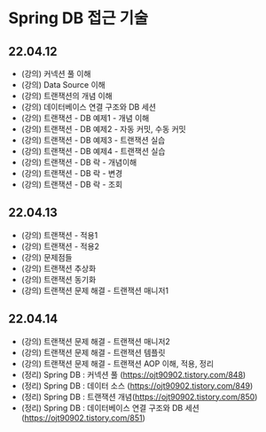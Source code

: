 # Spring DB 접근 기술


## 22.04.12 
+ (강의) 커넥션 풀 이해
+ (강의) Data Source 이해
+ (강의) 트랜잭션의 개념 이해
+ (강의) 데이터베이스 연결 구조와 DB 세션 
+ (강의) 트랜잭션 - DB 예제1 - 개념 이해 
+ (강의) 트랜잭션 - DB 예제2 - 자동 커밋, 수동 커밋
+ (강의) 트랜잭션 - DB 예제3 - 트랜잭션 실습
+ (강의) 트랜잭션 - DB 예제4 - 트랜잭션 실습
+ (강의) 트랜잭션 - DB 락 - 개념이해
+ (강의) 트랜잭션 - DB 락 - 변경
+ (강의) 트랜잭션 - DB 락 - 조회


## 22.04.13
+ (강의) 트랜잭션 - 적용1
+ (강의) 트랜잭션 - 적용2
+ (강의) 문제점들
+ (강의) 트랜잭션 추상화
+ (강의) 트랜잭션 동기화
+ (강의) 트랜잭션 문제 해결 - 트랜잭션 매니저1


## 22.04.14
+ (강의) 트랜잭션 문제 해결 - 트랜잭션 매니저2
+ (강의) 트랜잭션 문제 해결 - 트랜잭션 템플릿
+ (강의) 트랜잭션 문제 해결 - 트랜잭션 AOP 이해, 적용, 정리
+ (정리) Spring DB : 커넥션 풀 (https://ojt90902.tistory.com/848)
+ (정리) Spring DB : 데이터 소스 (https://ojt90902.tistory.com/849)
+ (정리) Spring DB : 트랜잭션 개념(https://ojt90902.tistory.com/850)
+ (정리) Spring DB : 데이터베이스 연결 구조와 DB 세션(https://ojt90902.tistory.com/851)
